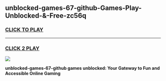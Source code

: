 
## unblocked-games-67-github-Games-Play-Unblocked-&-Free-zc56q
<h3>
<a href="https://premium76.site?title=unblocked-games-67-github&ref=24A">CLICK TO PLAY</a></h3>
<hr>

<h3>
<a href="https://premium76.site?title=unblocked-games-67-github&ref=24A">CLICK 2 PLAY</a>
  
</h3>

<a href="https://premium76.site?title=unblocked-games-67-github&ref=24A"><img src="https://clearcache.store/games.png"></a>


**unblocked-games-67-github games unblocked: Your Gateway to Fun and Accessible Online Gaming**
